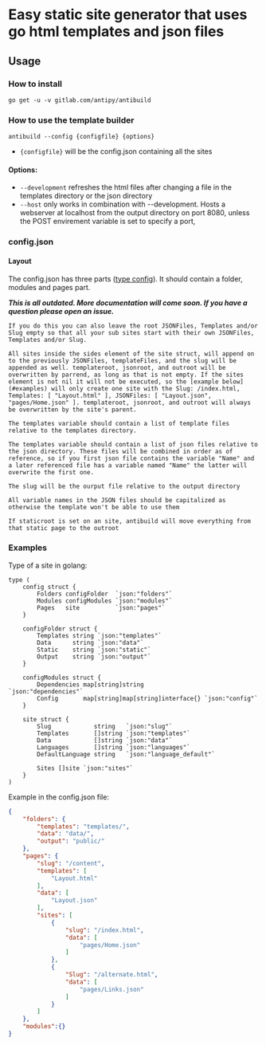 # Easy static site generator that uses go html templates and json files

## Usage

### How to install
`go get -u -v gitlab.com/antipy/antibuild`

### How to use the template builder
`antibuild --config {configfile} {options}`

- `{configfile}` will be the config.json containing all the sites

#### Options:

- `--development` refreshes the html files after changing a file in the templates directory or the json directory
- `--host` only works in combination with --development. Hosts a webserver at localhost from the output directory on port 8080, unless the POST envirement variable is set to specify a port, 
### config.json

#### Layout

The config.json has three parts ([type config](#examples)). It should contain a folder, modules and pages part.

___This is all outdated. More documentation will come soon. If you have a question please open an issue.___

```
If you do this you can also leave the root JSONFiles, Templates and/or Slug empty so that all your sub sites start with their own JSONFiles, Templates and/or Slug.

All sites inside the sides element of the site struct, will append on to the previously JSONFiles, templateFiles, and the slug will be appended as well. templateroot, jsonroot, and outroot will be overwritten by parrend, as long as that is not empty. If the sites element is not nil it will not be executed, so the [example below](#examples) will only create one site with the Slug: /index.html, Templates: [ "Layout.html" ], JSONFiles: [ "Layout.json", "pages/Home.json" ]. templateroot, jsonroot, and outroot will always be overwritten by the site's parent.

The templates variable should contain a list of template files relative to the templates directory.

The templates variable should contain a list of json files relative to the json directory. These files will be combined in order as of reference, so if you first json file contains the variable "Name" and a later referenced file has a variable named "Name" the latter will overwrite the first one.

The slug will be the ourput file relative to the output directory

All variable names in the JSON files should be capitalized as otherwise the template won't be able to use them

If staticroot is set on an site, antibuild will move everything from that static page to the outroot
```

### Examples

Type of a site in golang:
```golang
type (
	config struct {
		Folders configFolder  `json:"folders"`
		Modules configModules `json:"modules"`
		Pages   site          `json:"pages"`
	}

	configFolder struct {
		Templates string `json:"templates"`
		Data      string `json:"data"`
		Static    string `json:"static"`
		Output    string `json:"output"`
	}

	configModules struct {
		Dependencies map[string]string                 `json:"dependencies"`
		Config       map[string]map[string]interface{} `json:"config"`
	}

	site struct {
		Slug            string   `json:"slug"`
		Templates       []string `json:"templates"`
		Data            []string `json:"data"`
		Languages       []string `json:"languages"`
		DefaultLanguage string   `json:"language_default"`

		Sites []site `json:"sites"`
	}
)
```

Example in the config.json file:
```json
{
    "folders": {
        "templates": "templates/",
        "data": "data/",
        "output": "public/"
    },
    "pages": {
        "slug": "/content",
        "templates": [
            "Layout.html"
        ],
        "data": [
            "Layout.json"
        ],
        "sites": [
            {
                "slug": "/index.html",
                "data": [
                    "pages/Home.json"
                ]
            },
            {
                "Slug": "/alternate.html",
                "data": [
                    "pages/Links.json"
                ]
            }
        ]
    },
    "modules":{}
}
```